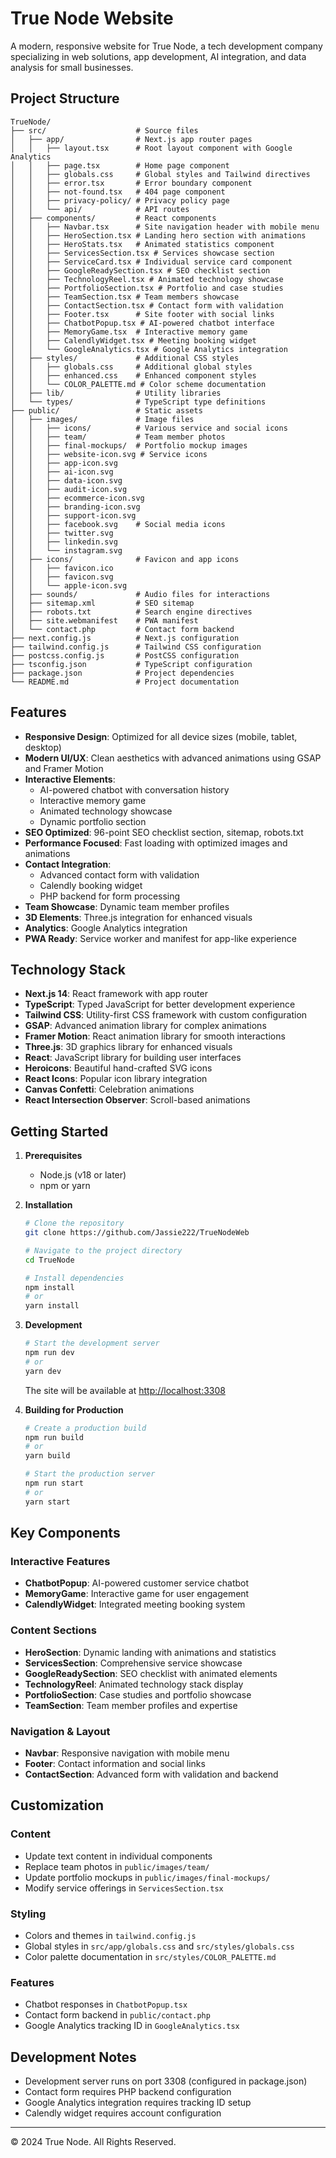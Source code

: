 # True Node Website

A modern, responsive website for True Node, a tech development company specializing in web solutions, app development, AI integration, and data analysis for small businesses.

## Project Structure

```
TrueNode/
├── src/                    # Source files
│   ├── app/                # Next.js app router pages
│   │   ├── layout.tsx      # Root layout component with Google Analytics
│   │   ├── page.tsx        # Home page component
│   │   ├── globals.css     # Global styles and Tailwind directives
│   │   ├── error.tsx       # Error boundary component
│   │   ├── not-found.tsx   # 404 page component
│   │   ├── privacy-policy/ # Privacy policy page
│   │   └── api/            # API routes
│   ├── components/         # React components
│   │   ├── Navbar.tsx      # Site navigation header with mobile menu
│   │   ├── HeroSection.tsx # Landing hero section with animations
│   │   ├── HeroStats.tsx   # Animated statistics component
│   │   ├── ServicesSection.tsx # Services showcase section
│   │   ├── ServiceCard.tsx # Individual service card component
│   │   ├── GoogleReadySection.tsx # SEO checklist section
│   │   ├── TechnologyReel.tsx # Animated technology showcase
│   │   ├── PortfolioSection.tsx # Portfolio and case studies
│   │   ├── TeamSection.tsx # Team members showcase
│   │   ├── ContactSection.tsx # Contact form with validation
│   │   ├── Footer.tsx      # Site footer with social links
│   │   ├── ChatbotPopup.tsx # AI-powered chatbot interface
│   │   ├── MemoryGame.tsx  # Interactive memory game
│   │   ├── CalendlyWidget.tsx # Meeting booking widget
│   │   └── GoogleAnalytics.tsx # Google Analytics integration
│   ├── styles/             # Additional CSS styles
│   │   ├── globals.css     # Additional global styles
│   │   ├── enhanced.css    # Enhanced component styles
│   │   └── COLOR_PALETTE.md # Color scheme documentation
│   ├── lib/                # Utility libraries
│   └── types/              # TypeScript type definitions
├── public/                 # Static assets
│   ├── images/             # Image files
│   │   ├── icons/          # Various service and social icons
│   │   ├── team/           # Team member photos
│   │   ├── final-mockups/  # Portfolio mockup images
│   │   ├── website-icon.svg # Service icons
│   │   ├── app-icon.svg
│   │   ├── ai-icon.svg
│   │   ├── data-icon.svg
│   │   ├── audit-icon.svg
│   │   ├── ecommerce-icon.svg
│   │   ├── branding-icon.svg
│   │   ├── support-icon.svg
│   │   ├── facebook.svg    # Social media icons
│   │   ├── twitter.svg
│   │   ├── linkedin.svg
│   │   └── instagram.svg
│   ├── icons/              # Favicon and app icons
│   │   ├── favicon.ico
│   │   ├── favicon.svg
│   │   └── apple-icon.svg
│   ├── sounds/             # Audio files for interactions
│   ├── sitemap.xml         # SEO sitemap
│   ├── robots.txt          # Search engine directives
│   ├── site.webmanifest    # PWA manifest
│   └── contact.php         # Contact form backend
├── next.config.js          # Next.js configuration
├── tailwind.config.js      # Tailwind CSS configuration
├── postcss.config.js       # PostCSS configuration
├── tsconfig.json           # TypeScript configuration
├── package.json            # Project dependencies
└── README.md               # Project documentation
```

## Features

- **Responsive Design**: Optimized for all device sizes (mobile, tablet, desktop)
- **Modern UI/UX**: Clean aesthetics with advanced animations using GSAP and Framer Motion
- **Interactive Elements**: 
  - AI-powered chatbot with conversation history
  - Interactive memory game
  - Animated technology showcase
  - Dynamic portfolio section
- **SEO Optimized**: 96-point SEO checklist section, sitemap, robots.txt
- **Performance Focused**: Fast loading with optimized images and animations
- **Contact Integration**: 
  - Advanced contact form with validation
  - Calendly booking widget
  - PHP backend for form processing
- **Team Showcase**: Dynamic team member profiles
- **3D Elements**: Three.js integration for enhanced visuals
- **Analytics**: Google Analytics integration
- **PWA Ready**: Service worker and manifest for app-like experience

## Technology Stack

- **Next.js 14**: React framework with app router
- **TypeScript**: Typed JavaScript for better development experience
- **Tailwind CSS**: Utility-first CSS framework with custom configuration
- **GSAP**: Advanced animation library for complex animations
- **Framer Motion**: React animation library for smooth interactions
- **Three.js**: 3D graphics library for enhanced visuals
- **React**: JavaScript library for building user interfaces
- **Heroicons**: Beautiful hand-crafted SVG icons
- **React Icons**: Popular icon library integration
- **Canvas Confetti**: Celebration animations
- **React Intersection Observer**: Scroll-based animations

## Getting Started

1. **Prerequisites**
   - Node.js (v18 or later)
   - npm or yarn

2. **Installation**
   ```bash
   # Clone the repository
   git clone https://github.com/Jassie222/TrueNodeWeb
   
   # Navigate to the project directory
   cd TrueNode
   
   # Install dependencies
   npm install
   # or
   yarn install
   ```

3. **Development**
   ```bash
   # Start the development server
   npm run dev
   # or
   yarn dev
   ```
   
   The site will be available at [http://localhost:3308](http://localhost:3308)

4. **Building for Production**
   ```bash
   # Create a production build
   npm run build
   # or
   yarn build
   
   # Start the production server
   npm run start
   # or
   yarn start
   ```

## Key Components

### Interactive Features
- **ChatbotPopup**: AI-powered customer service chatbot
- **MemoryGame**: Interactive game for user engagement
- **CalendlyWidget**: Integrated meeting booking system

### Content Sections
- **HeroSection**: Dynamic landing with animations and statistics
- **ServicesSection**: Comprehensive service showcase
- **GoogleReadySection**: SEO checklist with animated elements
- **TechnologyReel**: Animated technology stack display
- **PortfolioSection**: Case studies and portfolio showcase
- **TeamSection**: Team member profiles and expertise

### Navigation & Layout
- **Navbar**: Responsive navigation with mobile menu
- **Footer**: Contact information and social links
- **ContactSection**: Advanced form with validation and backend

## Customization

### Content
- Update text content in individual components
- Replace team photos in `public/images/team/`
- Update portfolio mockups in `public/images/final-mockups/`
- Modify service offerings in `ServicesSection.tsx`

### Styling
- Colors and themes in `tailwind.config.js`
- Global styles in `src/app/globals.css` and `src/styles/globals.css`
- Color palette documentation in `src/styles/COLOR_PALETTE.md`

### Features
- Chatbot responses in `ChatbotPopup.tsx`
- Contact form backend in `public/contact.php`
- Google Analytics tracking ID in `GoogleAnalytics.tsx`

## Development Notes

- Development server runs on port 3308 (configured in package.json)
- Contact form requires PHP backend configuration
- Google Analytics integration requires tracking ID setup
- Calendly widget requires account configuration

---

© 2024 True Node. All Rights Reserved. 